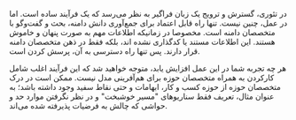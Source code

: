 در تئوری، گسترش و ترویج یک زبان فراگیر به نظر می‌رسد که یک فرآیند ساده است. اما در عمل، چنین نیست. تنها راه قابل اعتماد برای جمع‌آوری دانش دامنه، بحث و گفت‌وگو با متخصصان دامنه است. مخصوصا در زمانیکه اطلاعات مهم به صورت پنهان و خاموش هستند. این اطلاعات مستند یا کدگذاری نشده اند، بلکه فقط در ذهن متخصصان دامنه قرار دارند. پس تنها راه دسترسی به آن، پرسش کردن است.

هر چه تجربه شما در این عمل افزایش یابد، متوجه خواهید شد که این فرآیند اغلب شامل کارکردن به همراه متخصصان حوزه برای هم‌آفرینی مدل نیست. ممکن است در درک متخصصان حوزه از حوزه کسب و کار، ابهامات و حتی نقاط سفید وجود داشته باشد؛ به عنوان مثال، تعریف فقط سناریوهای "مسیر خوشبخت" و در نظر نگرفتن موارد حد و حواشی که چالش به فرضیات پذیرفته شده می‌اند.